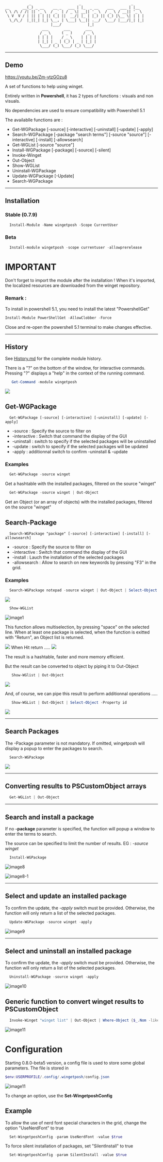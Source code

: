 ```
           _                      _                       _
__      __(_) _ __    __ _   ___ | |_  _ __    ___   ___ | |__
\ \ /\ / /| || '_ \  / _` | / _ \| __|| '_ \  / _ \ / __|| '_ \
 \ V  V / | || | | || (_| ||  __/| |_ | |_) || (_) |\__ \| | | |
  \_/\_/  |_||_| |_| \__, | \___| \__|| .__/  \___/ |___/|_| |_|
                     |___/            |_|
                 ___       ___       ___
                / _ \     ( _ )     / _ \
               | | | |    / _ \    | | | |
               | |_| | _ | (_) | _ | |_| |
                \___/ (_) \___/ (_) \___/
```
***

## Demo
https://youtu.be/Zm-ytzGOzu8


A set of functions to help using winget.

Entirely written in __Powershell__, it has 2 types of functions : visuals and non visuals.

No dependencies are used to ensure compatibility with Powershell 5.1

The availablle functions are :
- Get-WGPackage [-source] [-interactive] [-uninstall] [-update] [-apply]
- Search-WGPackage [-package "search terms"] [-source "source"] [-interactive] [-install] [-allowsearch]
- Get-WGList [-source "source"]
- Install-WGPackage [-package] [-source] [-silent]
- Invoke-Winget 
- Out-Object              
- Show-WGList                 
- Uninstall-WGPackage         
- Update-WGPackage [-Update] 
- Search-WGPackage
  
  
***
## Installation
### Stable (0.7.9)
``` Powershell
  Install-Module -Name wingetposh -Scope CurrentUser
```

### Beta 
``` Powershell
  Install-module wingetposh -scope currentuser -allowprerelease
```
# IMPORTANT 
Don't forget to import the module after the installation !
When it's imported, the localized resources are downloaded from the winget repository.

### Remark : 
To install in powershell 5.1, you need to install the latest "PowershellGet"
``` Powershell
Install-Module PowerShellGet -AllowClobber -Force
```



Close and re-open the powershell 5.1 terminal to make changes effective.
***

## History
See [History.md](./history.md) for the complete module history.

There is a "?" on the bottom of the window, for interactive commands.
Pressing "?" displays a "help" in the context of the running command.

``` Powershell
   Get-Command -module wingetposh
```
![](./images/001.png)

## Get-WGPackage

```
  Get-WGPackage [-source] [-interactive] [-uninstall] [-update] [-apply]
```
- -source : Specify the source to filter on
- -interactive : Switch that command the display of the GUI
- -uninstall : switch to specify if the selected packages will be uninstalled
- -update : switch to specify if the selected packages will be updated
- -apply : additionnal switch to confirm -uninstall & -update

### Examples

``` powershell
  Get-WGPackage -source winget
```
Get a hashtable with the installed packages, filtered on the source "winget"

``` powershell
  Get-WGPackage -source winget | Out-Object
```
Get an Object (or an array of objects) with the installed packages, filtered on the source "winget"

## Search-Package

```
  Search-WGPackage "package" [-source] [-interactive] [-install] [-allowsearch]
```
- -source : Specify the source to filter on
- -interactive : Switch that command the display of the GUI
- -install : Lauch the installation of the selected packages
- -allowsearch : Allow to search on new keywords by pressing "F3" in the grid.

### Examples

``` powershell
  Search-WGPackage notepad -source winget | Out-Object | Select-Object -Property id
```

![](./images/A_07.png)

``` Powershell
  Show-WGList
```
![image1](./images/002.png)

This function allows multiselection, by pressing "space" on the selected line.
When at least one package is selected, when the function is exitted with "Return", an Object list is returned.

![](./images/003.png)
When Hit return .....
![](./images/004.png)

The result is a hashtable, faster and more memory efficient.

But the result can be converted to object by piping it to Out-Object

``` Powershell
   Show-WGlist | Out-Object
```
![](images/005.png)

And, of course, we can pipe this result to perform additionnal operations .....

``` Powershell
   Show-WGList | Out-Object | Select-Object -Property id
```

![](./images/006.png)

***
## Search Packages
The -Package parameter is not mandatory.
If omitted, wingetposh will display a popup to enter the packages to search.

``` Powershell
  Search-WGPackage
```
![](./images/006-1.png)

***

## Converting results to PSCustomObject arrays

``` Powershell
  Get-WGList | Out-Object
```

***

## Search and install a package

If no **-package** parameter is specified, the function will popup a window to enter the terms to search.

The source can be specified to limit the number of results.  EG : *-source winget*

``` Powershell
  Install-WGPackage
```

![image8](./images/007.png)

![image8-1](./images/006-2.png)

***

## Select and update an installed package
 
 To confirm the update, the *-apply* switch must be provided.  Otherwise, the function will only return a list of the selected packages.
 

```Powershell
  Update-WGPackage -source winget -apply
```
![image9](./images/009.png)

***

## Select and uninstall an installed package
 To confirm the update, the *-apply* switch must be provided.  Otherwise, the function will only return a list of the selected packages.
``` Powershell
  Uninstall-WGPackage -source winget -apply
```
![image10](./images/010.png)

## Generic function to convert winget results to PSCustomObject

``` Powershell
  Invoke-Winget "winget list" | Out-Object | Where-Object {$_.Nom -like "*code*"}
```
![image11](./images/011.png)

# Configuration

Starting 0.8.0-beta5 version, a config file is used to store some global parameters.
The file is stored in
``` powershell
$env:USERPROFILE/.config/.wingetposh/config.json
```
![image11](./images/012.png)

To change an option, use the **Set-WingetposhConfig**

## Example
To allow the use of nerd font special characters in the grid, change the option "UseNerdFont" to true
``` Powershell
  Set-WingetposhConfig -param UseNerdFont -value $true
```

To force silent installation of packages, set "SilentInstall" to true
``` powershell
  Set-WingetposhConfig -param SilentInstall -value $true
```
